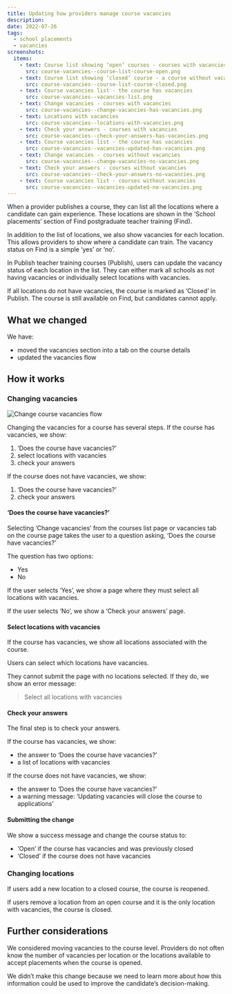 ```yaml
---
title: Updating how providers manage course vacancies
description:
date: 2022-07-26
tags:
  - school placements
  - vacancies
screenshots:
  items:
    - text: Course list showing ‘open’ courses - courses with vacancies
      src: course-vacancies--course-list-course-open.png
    - text: Course list showing ‘closed’ course - a course without vacancies
      src: course-vacancies--course-list-course-closed.png
    - text: Course vacancies list - the course has vacancies
      src: course-vacancies--vacancies-list.png
    - text: Change vacancies - courses with vacancies
      src: course-vacancies--change-vacancies-has-vacancies.png
    - text: Locations with vacancies
      src: course-vacancies--locations-with-vacancies.png
    - text: Check your answers - courses with vacancies
      src: course-vacancies--check-your-answers-has-vacancies.png
    - text: Course vacancies list - the course has vacancies
      src: course-vacancies--vacancies-updated-has-vacancies.png
    - text: Change vacancies - courses without vacancies
      src: course-vacancies--change-vacancies-no-vacancies.png
    - text: Check your answers - courses without vacancies
      src: course-vacancies--check-your-answers-no-vacancies.png
    - text: Course vacancies list - courses without vacancies
      src: course-vacancies--vacancies-updated-no-vacancies.png
---
```


When a provider publishes a course, they can list all the locations where a candidate can gain experience. These locations are shown in the ‘School placements’ section of Find postgraduate teacher training (Find).

In addition to the list of locations, we also show vacancies for each location. This allows providers to show where a candidate can train. The vacancy status on Find is a simple ‘yes’ or ‘no’.

In Publish teacher training courses (Publish), users can update the vacancy status of each location in the list. They can either mark all schools as not having vacancies or individually select locations with vacancies.

If all locations do not have vacancies, the course is marked as ‘Closed’ in Publish. The course is still available on Find, but candidates cannot apply.

## What we changed

We have:

- moved the vacancies section into a tab on the course details
- updated the vacancies flow

## How it works

### Changing vacancies

![Change course vacancies flow](course-vacancies--flow.png "Change course vacancies flow")

Changing the vacancies for a course has several steps. If the course has vacancies, we show:

1. ‘Does the course have vacancies?’
2. select locations with vacancies
3. check your answers

If the course does not have vacancies, we show:

1. ‘Does the course have vacancies?’
2. check your answers

#### ‘Does the course have vacancies?’

Selecting ‘Change vacancies’ from the courses list page or vacancies tab on the course page takes the user to a question asking, ‘Does the course have vacancies?’

The question has two options:

- Yes
- No

If the user selects ‘Yes’, we show a page where they must select all locations with vacancies.

If the user selects ‘No’, we show a ‘Check your answers’ page.

#### Select locations with vacancies

If the course has vacancies, we show all locations associated with the course.

Users can select which locations have vacancies.

They cannot submit the page with no locations selected. If they do, we show an error message:

> Select all locations with vacancies

#### Check your answers

The final step is to check your answers.

If the course has vacancies, we show:

- the answer to ‘Does the course have vacancies?’
- a list of locations with vacancies

If the course does not have vacancies, we show:

- the answer to ‘Does the course have vacancies?’
- a warning message: ‘Updating vacancies will close the course to applications’

#### Submitting the change

We show a success message and change the course status to:

- ‘Open’ if the course has vacancies and was previously closed
- ‘Closed’ if the course does not have vacancies

### Changing locations

If users add a new location to a closed course, the course is reopened.

If users remove a location from an open course and it is the only location with vacancies, the course is closed.

## Further considerations

We considered moving vacancies to the course level. Providers do not often know the number of vacancies per location or the locations available to accept placements when the course is opened.

We didn’t make this change because we need to learn more about how this information could be used to improve the candidate’s decision-making.
